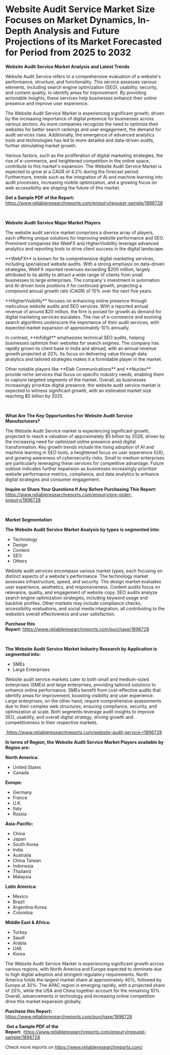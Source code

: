 <p><h1>Website Audit Service Market Size Focuses on Market Dynamics, In-Depth Analysis and Future Projections of its Market Forecasted for Period from 2025 to 2032</h1></p><p><strong>Website Audit Service Market Analysis and Latest Trends</strong></p>
<p><p>Website Audit Service refers to a comprehensive evaluation of a website's performance, structure, and functionality. This service assesses various elements, including search engine optimization (SEO), usability, security, and content quality, to identify areas for improvement. By providing actionable insights, these services help businesses enhance their online presence and improve user experience.</p><p>The Website Audit Service Market is experiencing significant growth, driven by the increasing importance of digital presence for businesses across various sectors. As more companies recognize the need to optimize their websites for better search rankings and user engagement, the demand for audit services rises. Additionally, the emergence of advanced analytics tools and technologies has led to more detailed and data-driven audits, further stimulating market growth.</p><p>Various factors, such as the proliferation of digital marketing strategies, the rise of e-commerce, and heightened competition in the online space, contribute to this market's expansion. The Website Audit Service Market is expected to grow at a CAGR of 4.2% during the forecast period. Furthermore, trends such as the integration of AI and machine learning into audit processes, increasing mobile optimization, and a growing focus on web accessibility are shaping the future of this market.</p></p>
<p><strong>Get a Sample PDF of the Report:&nbsp;</strong> <a href="https://www.reliableresearchreports.com/enquiry/request-sample/1896728?utm_campaign=32&utm_medium=2&utm_source=Github&utm_content=ia&utm_term=11032025&utm_id=website-audit-service">https://www.reliableresearchreports.com/enquiry/request-sample/1896728</a></p>
<p>&nbsp;</p>
<p><strong>Website Audit Service Major Market Players</strong></p>
<p><p>The website audit service market comprises a diverse array of players, each offering unique solutions for improving website performance and SEO. Prominent companies like WebFX and HigherVisibility leverage advanced analytics and reporting tools to drive client success in the digital landscape.</p><p>**WebFX** is known for its comprehensive digital marketing services, including specialized website audits. With a strong emphasis on data-driven strategies, WebFX reported revenues exceeding $200 million, largely attributed to its ability to attract a wide range of clients from small businesses to large enterprises. The company's investment in automation and AI-driven tools positions it for continued growth, projecting a compound annual growth rate (CAGR) of 15% over the next five years.</p><p>**HigherVisibility** focuses on enhancing online presence through meticulous website audits and SEO services. With a reported annual revenue of around $20 million, the firm is poised for growth as demand for digital marketing services escalates. The rise of e-commerce and evolving search algorithms underscore the importance of their audit services, with expected market expansion of approximately 10% annually.</p><p>In contrast, **Infidigit** emphasizes technical SEO audits, helping businesses optimize their websites for search engines. The company has rapidly grown its client base in India and abroad, with an annual revenue growth projected at 20%. Its focus on delivering value through data analytics and tailored strategies makes it a formidable player in the market.</p><p>Other notable players like **Elab Communications** and **Nucleo** provide niche services that focus on specific industry needs, enabling them to capture targeted segments of the market. Overall, as businesses increasingly prioritize digital presence, the website audit service market is expected to witness significant growth, with an estimated market size reaching $5 billion by 2025.</p></p>
<p>&nbsp;</p>
<p><strong>What Are The Key Opportunities For Website Audit Service Manufacturers?</strong></p>
<p><p>The Website Audit Service market is experiencing significant growth, projected to reach a valuation of approximately $5 billion by 2026, driven by the increasing need for optimized online presence amid digital transformation. Key growth trends include the rising adoption of AI and machine learning in SEO tools, a heightened focus on user experience (UX), and growing awareness of cybersecurity risks. Small to medium enterprises are particularly leveraging these services for competitive advantage. Future outlook indicates further expansion as businesses increasingly prioritize website performance metrics, compliance, and data analytics to enhance digital strategies and consumer engagement.</p></p>
<p><strong>Inquire or Share Your Questions If Any Before Purchasing This Report:</strong> <a href="https://www.reliableresearchreports.com/enquiry/pre-order-enquiry/1896728?utm_campaign=32&utm_medium=2&utm_source=Github&utm_content=ia&utm_term=11032025&utm_id=website-audit-service">https://www.reliableresearchreports.com/enquiry/pre-order-enquiry/1896728</a></p>
<p>&nbsp;</p>
<p><strong>Market Segmentation</strong></p>
<p><strong>The Website Audit Service Market Analysis by types is segmented into:</strong></p>
<p><ul><li>Technology</li><li>Design</li><li>Content</li><li>SEO</li><li>Others</li></ul></p>
<p><p>Website audit services encompass various market types, each focusing on distinct aspects of a website's performance. The technology market assesses infrastructure, speed, and security. The design market evaluates user experience, aesthetics, and responsiveness. Content audits focus on relevance, quality, and engagement of website copy. SEO audits analyze search engine optimization strategies, including keyword usage and backlink profiles. Other markets may include compliance checks, accessibility evaluations, and social media integration, all contributing to the website’s overall effectiveness and user satisfaction.</p></p>
<p><strong>Purchase this Report:&nbsp;</strong><a href="https://www.reliableresearchreports.com/purchase/1896728?utm_campaign=32&utm_medium=2&utm_source=Github&utm_content=ia&utm_term=11032025&utm_id=website-audit-service">https://www.reliableresearchreports.com/purchase/1896728</a></p>
<p>&nbsp;</p>
<p><strong>The Website Audit Service Market Industry Research by Application is segmented into:</strong></p>
<p><ul><li>SMEs</li><li>Large Enterprises</li></ul></p>
<p><p>Website audit service markets cater to both small and medium-sized enterprises (SMEs) and large enterprises, providing tailored solutions to enhance online performance. SMEs benefit from cost-effective audits that identify areas for improvement, boosting visibility and user experience. Large enterprises, on the other hand, require comprehensive assessments due to their complex web structures, ensuring compliance, security, and optimization at scale. Both segments leverage audit insights to improve SEO, usability, and overall digital strategy, driving growth and competitiveness in their respective markets.</p></p>
<p><a href="https://www.reliableresearchreports.com/website-audit-service-r1896728?utm_campaign=32&utm_medium=2&utm_source=Github&utm_content=ia&utm_term=11032025&utm_id=website-audit-service">&nbsp;https://www.reliableresearchreports.com/website-audit-service-r1896728</a></p>
<p><strong>In terms of Region, the Website Audit Service Market Players available by Region are:</strong></p>
<p>
    <p> <strong> North America: </strong>
        <ul>
            <li>United States</li>
            <li>Canada</li>
        </ul>
        </p> 
    <p> <strong> Europe: </strong>
        <ul>
            <li>Germany</li>
            <li>France</li>
            <li>U.K.</li>
            <li>Italy</li>
            <li>Russia</li>
        </ul>
        </p> 
    <p> <strong> Asia-Pacific: </strong>
        <ul>
            <li>China</li>
            <li>Japan</li>
            <li>South Korea</li>
            <li>India</li>
            <li>Australia</li>
            <li>China Taiwan</li>
            <li>Indonesia</li>
            <li>Thailand</li>
            <li>Malaysia</li>
        </ul>
        </p> 
    <p> <strong> Latin America: </strong>
        <ul>
            <li>Mexico</li>
            <li>Brazil</li>
            <li>Argentina Korea</li>
            <li>Colombia</li>
        </ul>
        </p> 
    <p> <strong> Middle East & Africa: </strong>
        <ul>
            <li>Turkey</li>
            <li>Saudi</li>
            <li>Arabia</li>
            <li>UAE</li>
            <li>Korea</li>
        </ul>
    </p>
    </p>
<p><p>The Website Audit Service Market is experiencing significant growth across various regions, with North America and Europe expected to dominate due to high digital adoption and stringent regulatory requirements. North America holds the largest market share at approximately 40%, followed by Europe at 30%. The APAC region is emerging rapidly, with a projected share of 20%, while the USA and China together account for the remaining 10%. Overall, advancements in technology and increasing online competition drive this market expansion globally.</p></p>
<p><strong>Purchase this Report: </strong><a href="https://www.reliableresearchreports.com/purchase/1896728?utm_campaign=32&utm_medium=2&utm_source=Github&utm_content=ia&utm_term=11032025&utm_id=website-audit-service">https://www.reliableresearchreports.com/purchase/1896728</a></p>
<p>&nbsp;<strong>Get a Sample PDF of the Report:&nbsp;&nbsp;</strong><a href="https://www.reliableresearchreports.com/enquiry/request-sample/1896728?utm_campaign=32&utm_medium=2&utm_source=Github&utm_content=ia&utm_term=11032025&utm_id=website-audit-service">https://www.reliableresearchreports.com/enquiry/request-sample/1896728</a></p>
<p><strong></strong></p>
<p>Check more reports on <a href="https://www.reliableresearchreports.com/?utm_campaign=32&utm_medium=2&utm_source=Github&utm_content=ia&utm_term=11032025&utm_id=website-audit-service">https://www.reliableresearchreports.com/</a></p>